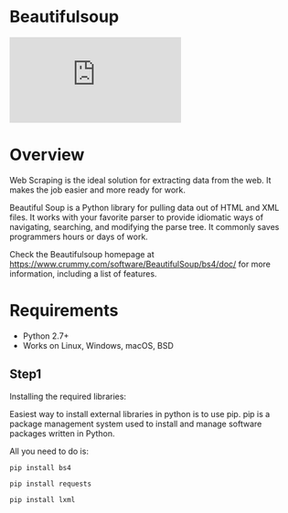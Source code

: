 
Beautifulsoup
=

![PyPI - Python Version](https://img.shields.io/pypi/pyversions/README.md?color=3776AB&logo=python&logoColor=3CB371)

Overview
=
Web Scraping is the ideal solution for extracting data from the web. 
It makes the job easier and more ready for work.

Beautiful Soup is a Python library for pulling data out of HTML and XML files. 
It works with your favorite parser to provide idiomatic ways of navigating, searching, and modifying the parse tree. 
It commonly saves programmers hours or days of work.

Check the Beautifulsoup homepage at https://www.crummy.com/software/BeautifulSoup/bs4/doc/ for more information, including a list of features.

Requirements
=
* Python 2.7+
* Works on Linux, Windows, macOS, BSD

Step1
----
Installing the required libraries:

Easiest way to install external libraries in python is to use pip. pip is a package management system used to install and manage software packages written in Python.

All you need to do is:

    pip install bs4
    
    pip install requests
    
    pip install lxml
    
    

  









